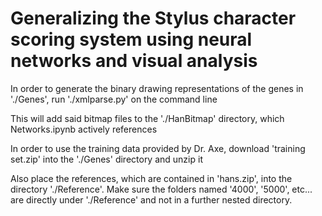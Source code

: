 # Generalizing the Stylus character scoring system using neural networks and visual analysis

In order to generate the binary drawing representations of the genes in './Genes', run './xmlparse.py' on the command line

This will add said bitmap files to the './HanBitmap' directory, which Networks.ipynb actively references

In order to use the training data provided by Dr. Axe, download 'training set.zip' into the './Genes' directory and unzip it

Also place the references, which are contained in 'hans.zip', into the directory './Reference'. Make sure the folders named '4000', '5000', etc... are directly under './Reference' and not in a further nested directory.

